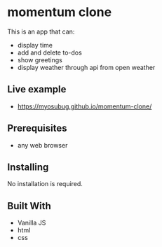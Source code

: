 # momentum clone

This is an app that can:

* display time
* add and delete to-dos
* show greetings
* display weather through api from open weather

## Live example

* https://myosubug.github.io/momentum-clone/

## Prerequisites

* any web browser

## Installing

No installation is required.

## Built With

* Vanilla JS
* html
* css
